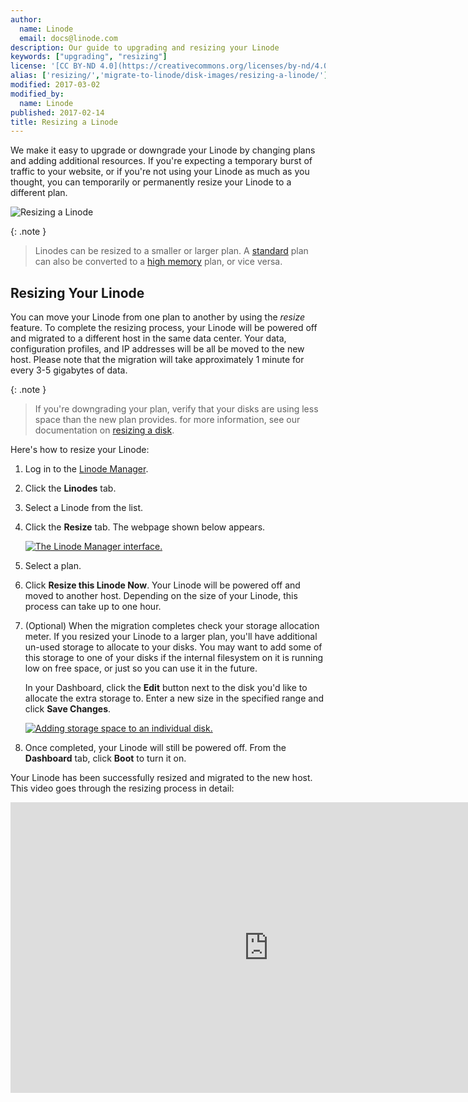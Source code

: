 ```yaml
---
author:
  name: Linode
  email: docs@linode.com
description: Our guide to upgrading and resizing your Linode
keywords: ["upgrading", "resizing"]
license: '[CC BY-ND 4.0](https://creativecommons.org/licenses/by-nd/4.0)'
alias: ['resizing/','migrate-to-linode/disk-images/resizing-a-linode/']
modified: 2017-03-02
modified_by:
  name: Linode
published: 2017-02-14
title: Resizing a Linode
---
```


We make it easy to upgrade or downgrade your Linode by changing plans and adding additional resources. If you're expecting a temporary burst of traffic to your website, or if you're not using your Linode as much as you thought, you can temporarily or permanently resize your Linode to a different plan.

![Resizing a Linode](/docs/assets/resizing_a_linode.png "Resizing a Linode")

{: .note }
>
> Linodes can be resized to a smaller or larger plan. A [standard](https://www.linode.com/pricing#standard) plan can also be converted to a [high memory](https://www.linode.com/pricing#high-memory) plan, or vice versa.

## Resizing Your Linode

You can move your Linode from one plan to another by using the *resize* feature. To complete the resizing process, your Linode will be powered off and migrated to a different host in the same data center. Your data, configuration profiles, and IP addresses will be all be moved to the new host. Please note that the migration will take approximately 1 minute for every 3-5 gigabytes of data.

 {: .note }
>
> If you're downgrading your plan, verify that your disks are using less space than the new plan provides. for more information, see our documentation on [resizing a disk](/docs/disk-images-config-profiles#resizing-a-disk).

Here's how to resize your Linode:

1.  Log in to the [Linode Manager](https://manager.linode.com).
2.  Click the **Linodes** tab.
3.  Select a Linode from the list.
4.  Click the **Resize** tab. The webpage shown below appears.

    [![The Linode Manager interface.](/docs/assets/resizing-a-linode-small.png)](/docs/assets/resizing-a-linode.png)

5.  Select a plan.
6.  Click **Resize this Linode Now**. Your Linode will be powered off and moved to another host. Depending on the size of your Linode, this process can take up to one hour.
7.  (Optional) When the migration completes check your storage allocation meter. If you resized your Linode to a larger plan, you'll have additional un-used storage to allocate to your disks. You may want to add some of this storage to one of your disks if the internal filesystem on it is running low on free space, or just so you can use it in the future.

    In your Dashboard, click the **Edit** button next to the disk you'd like to allocate the extra storage to. Enter a new size in the specified range and click **Save Changes**.

    [![Adding storage space to an individual disk.](/docs/assets/resize-a-disk-small.png)](/docs/assets/resize-a-disk.png)

8.  Once completed, your Linode will still be powered off. From the **Dashboard** tab, click **Boot** to turn it on.

Your Linode has been successfully resized and migrated to the new host. This video goes through the resizing process in detail:

<iframe width="825" height="465" src="https://www.youtube.com/embed/RjCDNtHU0Z4?controls=0&amp;showinfo=0&amp;rel=0" frameborder="0" allowfullscreen></iframe>
